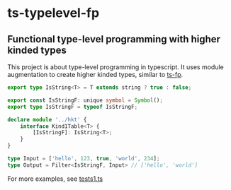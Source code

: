 # ts-typelevel-fp
## Functional type-level programming with higher kinded types

This project is about type-level programming in typescript. It uses module augmentation to create higher kinded types, similar to [ts-fp](https://github.com/gcanti/fp-ts).

```ts
export type IsString<T> = T extends string ? true : false;

export const IsStringF: unique symbol = Symbol();
export type IsStringF = typeof IsStringF;

declare module '../hkt' {
    interface Kind1Table<T> {
        [IsStringF]: IsString<T>;
    }
}
```

```ts
type Input = ['hello', 123, true, 'world', 234];
type Output = Filter<IsStringF, Input> // ['hello', 'world']
```

For more examples, see [tests1.ts](src/examples/tests1.ts)
